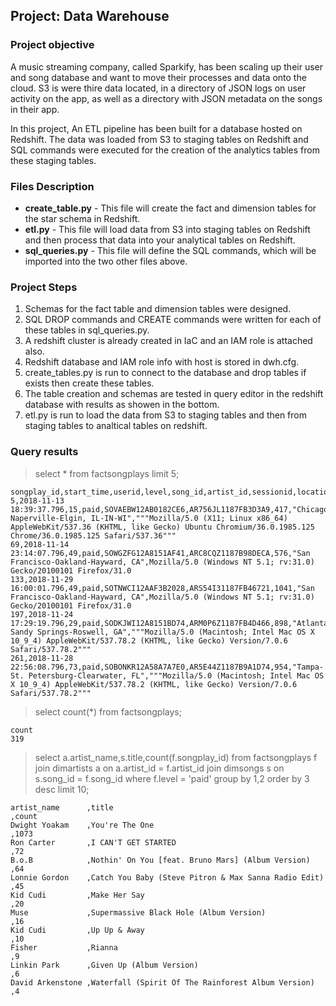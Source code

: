 ## Project: Data Warehouse

### Project objective
A music streaming company, called Sparkify, has been scaling up their user and song database and want to move their processes and data onto the cloud. S3 is were thire data located, in a directory of JSON logs on user activity on the app, as well as a directory with JSON metadata on the songs in their app.

In this project, An ETL pipeline has been built for a database hosted on Redshift. The data was loaded from S3 to staging tables on Redshift and SQL commands were executed for the creation of the analytics tables from these staging tables.

### Files Description
* **create_table.py** - This file will create the fact and dimension tables for the star schema in Redshift.
* **etl.py** - This file will load data from S3 into staging tables on Redshift and then process that data into your analytical tables on Redshift.
* **sql_queries.py** - This file will define the SQL commands, which will be imported into the two other files above.

### Project Steps
1. Schemas for the fact table and dimension tables were designed.
2. SQL DROP commands and CREATE commands were written for each of these tables in sql_queries.py.
3. A redshift cluster is already created in IaC and an IAM role is attached also.
4. Redshift database and IAM role info with host is stored in dwh.cfg.
5. create_tables.py is run to connect to the database and drop tables if exists then create these tables.
6. The table creation and schemas are tested in query editor in the redshift database with results as showen in the bottom.
7. etl.py is run to load the data from S3 to staging tables and then from staging tables to analtical tables on redshift.

### Query results
> select * from factsongplays limit 5;
```
songplay_id,start_time,userid,level,song_id,artist_id,sessionid,location,useragent
5,2018-11-13 18:39:37.796,15,paid,SOVAEBW12AB0182CE6,AR756JL1187FB3D3A9,417,"Chicago-Naperville-Elgin, IL-IN-WI","""Mozilla/5.0 (X11; Linux x86_64) AppleWebKit/537.36 (KHTML, like Gecko) Ubuntu Chromium/36.0.1985.125 Chrome/36.0.1985.125 Safari/537.36"""
69,2018-11-14 23:14:07.796,49,paid,SOWGZFG12A8151AF41,ARC8CQZ1187B98DECA,576,"San Francisco-Oakland-Hayward, CA",Mozilla/5.0 (Windows NT 5.1; rv:31.0) Gecko/20100101 Firefox/31.0
133,2018-11-29 16:00:01.796,49,paid,SOTNWCI12AAF3B2028,ARS54I31187FB46721,1041,"San Francisco-Oakland-Hayward, CA",Mozilla/5.0 (Windows NT 5.1; rv:31.0) Gecko/20100101 Firefox/31.0
197,2018-11-24 17:29:19.796,29,paid,SODKJWI12A8151BD74,ARM0P6Z1187FB4D466,898,"Atlanta-Sandy Springs-Roswell, GA","""Mozilla/5.0 (Macintosh; Intel Mac OS X 10_9_4) AppleWebKit/537.78.2 (KHTML, like Gecko) Version/7.0.6 Safari/537.78.2"""
261,2018-11-28 22:56:08.796,73,paid,SOBONKR12A58A7A7E0,AR5E44Z1187B9A1D74,954,"Tampa-St. Petersburg-Clearwater, FL","""Mozilla/5.0 (Macintosh; Intel Mac OS X 10_9_4) AppleWebKit/537.78.2 (KHTML, like Gecko) Version/7.0.6 Safari/537.78.2"""
```

> select count(*) from factsongplays;
```
count
319
```
> select a.artist_name,s.title,count(f.songplay_id)
from factsongplays f
join dimartists a on a.artist_id = f.artist_id
join dimsongs s on s.song_id = f.song_id
where  f.level = 'paid'
group by 1,2
order by 3 desc
limit 10;
```
artist_name      ,title                                                ,count
Dwight Yoakam    ,You're The One                                       ,1073
Ron Carter       ,I CAN'T GET STARTED                                  ,72
B.o.B            ,Nothin' On You [feat. Bruno Mars] (Album Version)    ,64
Lonnie Gordon    ,Catch You Baby (Steve Pitron & Max Sanna Radio Edit) ,45
Kid Cudi         ,Make Her Say                                         ,20
Muse             ,Supermassive Black Hole (Album Version)              ,16
Kid Cudi         ,Up Up & Away                                         ,10
Fisher           ,Rianna                                               ,9
Linkin Park      ,Given Up (Album Version)                             ,6
David Arkenstone ,Waterfall (Spirit Of The Rainforest Album Version)   ,4
```
